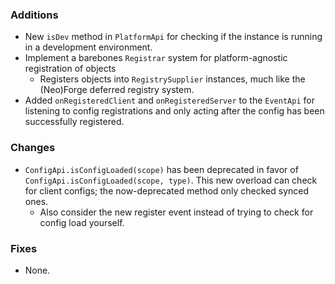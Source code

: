 ### Additions
* New `isDev` method in `PlatformApi` for checking if the instance is running in a development environment.
* Implement a barebones `Registrar` system for platform-agnostic registration of objects
  * Registers objects into `RegistrySupplier` instances, much like the (Neo)Forge deferred registry system.
* Added `onRegisteredClient` and `onRegisteredServer` to the `EventApi` for listening to config registrations and only acting after the config has been successfully registered.

### Changes
* `ConfigApi.isConfigLoaded(scope)` has been deprecated in favor of `ConfigApi.isConfigLoaded(scope, type)`. This new overload can check for client configs; the now-deprecated method only checked synced ones.
  * Also consider the new register event instead of trying to check for config load yourself.

### Fixes
* None.